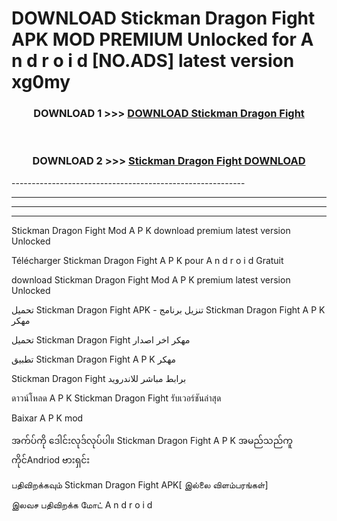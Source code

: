 # DOWNLOAD Stickman Dragon Fight  APK MOD PREMIUM Unlocked for A n d r o i d [NO.ADS] latest version xg0my 



<div align="center">

<h3>DOWNLOAD 1 >>> <a href="https://getmod2.web.app/?judul=Stickman Dragon Fight ">DOWNLOAD Stickman Dragon Fight </a></h3><br>

<h3>DOWNLOAD 2 >>> <a href="https://getmod2.web.app/?judul=Stickman Dragon Fight ">Stickman Dragon Fight  DOWNLOAD </a></h3>

</div>
----------------------------------------------------------

----------------------------------------------------------

----------------------------------------------------------

----------------------------------------------------------

Stickman Dragon Fight  Mod A P K download premium latest version Unlocked

Télécharger Stickman Dragon Fight  A P K pour A n d r o i d Gratuit

download Stickman Dragon Fight  Mod A P K premium latest version Unlocked

تحميل Stickman Dragon Fight  APK - تنزيل برنامج Stickman Dragon Fight  A P K مهكر

تحميل Stickman Dragon Fight  مهكر اخر اصدار

تطبيق Stickman Dragon Fight  A P K مهكر

Stickman Dragon Fight  برابط مباشر للاندرويد

ดาวน์โหลด A P K Stickman Dragon Fight  รับเวอร์ชันล่าสุด

Baixar A P K mod

အက်ပ်ကို ဒေါင်းလုဒ်လုပ်ပါ။ Stickman Dragon Fight  A P K အမည်သည်ကူကိုင်Andriod ဗားရှင်း

பதிவிறக்கவும் Stickman Dragon Fight  APK[ இல்லை விளம்பரங்கள்] 
 
இலவச பதிவிறக்க மோட் A n d r o i d



